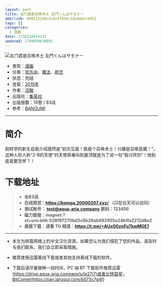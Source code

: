```yaml
---
layout: post
title: 左门君是召唤术士 左門くんはサモナー
abbrlink: 490115236cec4c47816c1da4ebcce052
tags: []
categories:
  - 漫画
date: 1736218414133
updated: 1749099638891
---
```


![左门君是召唤术士 左門くんはサモナー](https://ipfs.io/ipfs/QmegK7jriNxkhiSvAcXRHQtmDfqixENDtEaDTPukq8B1Yk?filename=%E5%B7%A6%E9%97%A8%E5%90%9B%E6%98%AF%E5%8F%AC%E5%94%A4%E6%9C%AF%E5%A3%AB%20%E5%B7%A6%E9%96%80%E3%81%8F%E3%82%93%E3%81%AF%E3%82%B5%E3%83%A2%E3%83%8A%E3%83%BC.jpg)

- 类型：[漫画](/index.php/category/漫画)
- 分类：[欢乐向](/index.php/category/欢乐向)、[魔法](/index.php/category/魔法)、[颜艺](/index.php/category/颜艺)
- 状态：完结
- 连载：[2015年](/index.php/category/2015年)
- 作者：[沼駿](/index.php/category/沼駿)
- 出版社：[集英社](/index.php/category/集英社)
- 出版册数：10卷 / 83话
- 参考：[BANGUMI](https://bangumi.tv/subject/160378)

***

# 简介

刚转学的新生自我介绍竟然是“初次见面！我是个召唤术士！兴趣是召唤恶魔！”，这种人将人称“2-B的天使”的天使原桑叫到屋顶就是为了说一句“我讨厌你”！他到底是要怎样？！

# 下载地址

> - **全83话**
> - **在线预览：<https://komga.20000207.xyz/> （只在白天可以访问）**
> - **测试账号： <test@aqua-aria.company> 密码：123456**
> - **磁力链接：magnet:?xt=urn:btih:528f97270bd3c6b28ab092955e24b1fa2212d8e2**
> - **直链下载：请看 TG 频道：<https://t.me/+AUxG0znFu7kwMGE1>**

***

- 本文为转载网络上的中文汉化资源，如果您认为我们侵犯了您的作品，请及时与我们联系，我们会立即采取措施。

- 推荐使用迅雷离线下载或者其他支持离线下载的软件。

- 下载后请尽量做种一段时间，PC 端 BT 下载软件推荐迅雷(<https://drive.aqua-aria.company/s/le27j7)或者比特彗星-BitComet(https://pan.lanzouj.com/b073c7g4f>)
